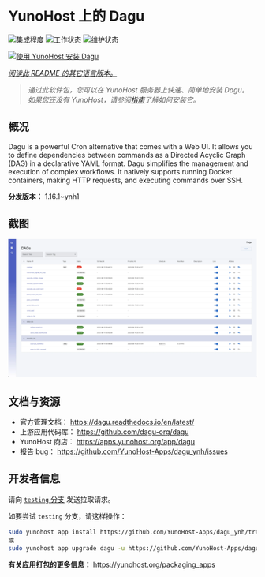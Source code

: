 <!--
注意：此 README 由 <https://github.com/YunoHost/apps/tree/master/tools/readme_generator> 自动生成
请勿手动编辑。
-->

# YunoHost 上的 Dagu

[![集成程度](https://apps.yunohost.org/badge/integration/dagu)](https://ci-apps.yunohost.org/ci/apps/dagu/)
![工作状态](https://apps.yunohost.org/badge/state/dagu)
![维护状态](https://apps.yunohost.org/badge/maintained/dagu)

[![使用 YunoHost 安装 Dagu](https://install-app.yunohost.org/install-with-yunohost.svg)](https://install-app.yunohost.org/?app=dagu)

*[阅读此 README 的其它语言版本。](./ALL_README.md)*

> *通过此软件包，您可以在 YunoHost 服务器上快速、简单地安装 Dagu。*  
> *如果您还没有 YunoHost，请参阅[指南](https://yunohost.org/install)了解如何安装它。*

## 概况

Dagu is a powerful Cron alternative that comes with a Web UI. It allows you to define dependencies between commands as a Directed Acyclic Graph (DAG) in a declarative YAML format. Dagu simplifies the management and execution of complex workflows. It natively supports running Docker containers, making HTTP requests, and executing commands over SSH.


**分发版本：** 1.16.1~ynh1

## 截图

![Dagu 的截图](./doc/screenshots/screenshot.png)

## 文档与资源

- 官方管理文档： <https://dagu.readthedocs.io/en/latest/>
- 上游应用代码库： <https://github.com/dagu-org/dagu>
- YunoHost 商店： <https://apps.yunohost.org/app/dagu>
- 报告 bug： <https://github.com/YunoHost-Apps/dagu_ynh/issues>

## 开发者信息

请向 [`testing` 分支](https://github.com/YunoHost-Apps/dagu_ynh/tree/testing) 发送拉取请求。

如要尝试 `testing` 分支，请这样操作：

```bash
sudo yunohost app install https://github.com/YunoHost-Apps/dagu_ynh/tree/testing --debug
或
sudo yunohost app upgrade dagu -u https://github.com/YunoHost-Apps/dagu_ynh/tree/testing --debug
```

**有关应用打包的更多信息：** <https://yunohost.org/packaging_apps>
